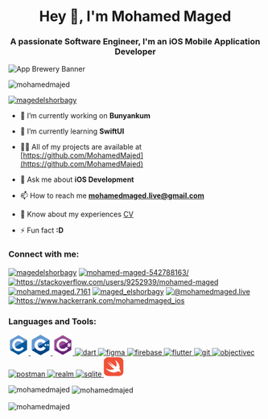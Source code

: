 <h1 align="center">Hey 👋, I'm Mohamed Maged</h1>
<h3 align="center">A passionate Software Engineer, I'm an iOS Mobile Application Developer</h3>

![App Brewery Banner](https://www.bairesdev.com/wp-content/uploads/2021/06/swift.svg)


<p align="left"> <img src="https://komarev.com/ghpvc/?username=mohamedmajed&label=Profile%20views&color=0e75b6&style=flat" alt="mohamedmajed" /> </p>

<p align="left"> <a href="https://twitter.com/magedelshorbagy" target="blank"><img src="https://img.shields.io/twitter/follow/magedelshorbagy?logo=twitter&style=for-the-badge" alt="magedelshorbagy" /></a> </p>

- 🔭 I’m currently working on **Bunyankum**

- 🌱 I’m currently learning **SwiftUI**

- 👨‍💻 All of my projects are available at [https://github.com/MohamedMajed](https://github.com/MohamedMajed)

- 💬 Ask me about **iOS Development**

- 📫 How to reach me **mohamedmaged.live@gmail.com**

- 📄 Know about my experiences [CV](https://drive.google.com/file/d/1VBGwcgVPQK7dNaGT771yX1gzBkLrkiBe/view?usp=sharing)

- ⚡ Fun fact **:D**

<h3 align="left">Connect with me:</h3>
<p align="left">
<a href="https://twitter.com/magedelshorbagy" target="blank"><img align="center" src="https://raw.githubusercontent.com/rahuldkjain/github-profile-readme-generator/master/src/images/icons/Social/twitter.svg" alt="magedelshorbagy" height="30" width="40" /></a>
<a href="https://linkedin.com/in/mohamed-maged-542788163/" target="blank"><img align="center" src="https://raw.githubusercontent.com/rahuldkjain/github-profile-readme-generator/master/src/images/icons/Social/linked-in-alt.svg" alt="mohamed-maged-542788163/" height="30" width="40" /></a>
<a href="https://stackoverflow.com/users/https://stackoverflow.com/users/9252939/mohamed-maged" target="blank"><img align="center" src="https://raw.githubusercontent.com/rahuldkjain/github-profile-readme-generator/master/src/images/icons/Social/stack-overflow.svg" alt="https://stackoverflow.com/users/9252939/mohamed-maged" height="30" width="40" /></a>
<a href="https://fb.com/mohamed.maged.7161" target="blank"><img align="center" src="https://raw.githubusercontent.com/rahuldkjain/github-profile-readme-generator/master/src/images/icons/Social/facebook.svg" alt="mohamed.maged.7161" height="30" width="40" /></a>
<a href="https://instagram.com/maged_elshorbagy" target="blank"><img align="center" src="https://raw.githubusercontent.com/rahuldkjain/github-profile-readme-generator/master/src/images/icons/Social/instagram.svg" alt="maged_elshorbagy" height="30" width="40" /></a>
<a href="https://medium.com/@mohamedmaged.live" target="blank"><img align="center" src="https://raw.githubusercontent.com/rahuldkjain/github-profile-readme-generator/master/src/images/icons/Social/medium.svg" alt="@mohamedmaged.live" height="30" width="40" /></a>
<a href="https://www.hackerrank.com/https://www.hackerrank.com/mohamedmaged_ios" target="blank"><img align="center" src="https://raw.githubusercontent.com/rahuldkjain/github-profile-readme-generator/master/src/images/icons/Social/hackerrank.svg" alt="https://www.hackerrank.com/mohamedmaged_ios" height="30" width="40" /></a>
</p>

<h3 align="left">Languages and Tools:</h3>
<p align="left"> <a href="https://www.cprogramming.com/" target="_blank" rel="noreferrer"> <img src="https://raw.githubusercontent.com/devicons/devicon/master/icons/c/c-original.svg" alt="c" width="40" height="40"/> </a> <a href="https://www.w3schools.com/cpp/" target="_blank" rel="noreferrer"> <img src="https://raw.githubusercontent.com/devicons/devicon/master/icons/cplusplus/cplusplus-original.svg" alt="cplusplus" width="40" height="40"/> </a> <a href="https://www.w3schools.com/cs/" target="_blank" rel="noreferrer"> <img src="https://raw.githubusercontent.com/devicons/devicon/master/icons/csharp/csharp-original.svg" alt="csharp" width="40" height="40"/> </a> <a href="https://dart.dev" target="_blank" rel="noreferrer"> <img src="https://www.vectorlogo.zone/logos/dartlang/dartlang-icon.svg" alt="dart" width="40" height="40"/> </a> <a href="https://www.figma.com/" target="_blank" rel="noreferrer"> <img src="https://www.vectorlogo.zone/logos/figma/figma-icon.svg" alt="figma" width="40" height="40"/> </a> <a href="https://firebase.google.com/" target="_blank" rel="noreferrer"> <img src="https://www.vectorlogo.zone/logos/firebase/firebase-icon.svg" alt="firebase" width="40" height="40"/> </a> <a href="https://flutter.dev" target="_blank" rel="noreferrer"> <img src="https://www.vectorlogo.zone/logos/flutterio/flutterio-icon.svg" alt="flutter" width="40" height="40"/> </a> <a href="https://git-scm.com/" target="_blank" rel="noreferrer"> <img src="https://www.vectorlogo.zone/logos/git-scm/git-scm-icon.svg" alt="git" width="40" height="40"/> </a> <a href="https://developer.apple.com/library/archive/documentation/Cocoa/Conceptual/ProgrammingWithObjectiveC/Introduction/Introduction.html" target="_blank" rel="noreferrer"> <img src="https://www.vectorlogo.zone/logos/apple_objectivec/apple_objectivec-icon.svg" alt="objectivec" width="40" height="40"/> </a> <a href="https://postman.com" target="_blank" rel="noreferrer"> <img src="https://www.vectorlogo.zone/logos/getpostman/getpostman-icon.svg" alt="postman" width="40" height="40"/> </a> <a href="https://realm.io/" target="_blank" rel="noreferrer"> <img src="https://raw.githubusercontent.com/bestofjs/bestofjs-webui/8665e8c267a0215f3159df28b33c365198101df5/public/logos/realm.svg" alt="realm" width="40" height="40"/> </a> <a href="https://www.sqlite.org/" target="_blank" rel="noreferrer"> <img src="https://www.vectorlogo.zone/logos/sqlite/sqlite-icon.svg" alt="sqlite" width="40" height="40"/> </a> <a href="https://developer.apple.com/swift/" target="_blank" rel="noreferrer"> <img src="https://raw.githubusercontent.com/devicons/devicon/master/icons/swift/swift-original.svg" alt="swift" width="40" height="40"/> </a> </p>

<p><img align="left" src="https://github-readme-stats.vercel.app/api/top-langs?username=mohamedmajed&show_icons=true&locale=en&layout=compact" alt="mohamedmajed" /></p>

<p>&nbsp;<img align="center" src="https://github-readme-stats.vercel.app/api?username=mohamedmajed&show_icons=true&locale=en" alt="mohamedmajed" /></p>

<p><img align="center" src="https://github-readme-streak-stats.herokuapp.com/?user=mohamedmajed&" alt="mohamedmajed" /></p>
